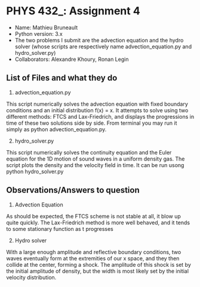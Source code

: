 # PHYS 432_: Assignment 4

* Name: Mathieu Bruneault
* Python version: 3.x
* The two problems I submit are the advection equation and the hydro solver (whose scripts are respectively name advection_equation.py and hydro_solver.py)
* Collaborators: Alexandre Khoury, Ronan Legin

## List of Files and what they do

1. advection_equation.py

This script numerically solves the advection equation with fixed boundary conditions and an initial distribution f(x) = x. It attempts to solve using two different methods: FTCS and Lax-Friedrich, and displays the progressions in time of these two solutions side by side. From terminal you may run it simply as python advection_equation.py.

2. hydro_solver.py

This script numerically solves the continuity equation and the Euler equation for the 1D motion of sound waves in a uniform density gas. The script plots the density and the velocity field in time. It can be run usong python hydro_solver.py

## Observations/Answers to question

1. Advection Equation

As should be expected, the FTCS scheme is not stable at all, it blow up quite quickly. The Lax-Friedrich method is more well behaved, and it tends to some stationary function as t progresses

2. Hydro solver

With a large enough amplitude and reflective boundary conditions, two waves eventually form at the extremities of our x space, and they then collide at the center, forming a shock. The amplitude of this shock is set by the initial amplitude of density, but the width is most likely set by the initial velocity distribution.
